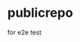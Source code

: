 # publicrepo
for e2e test


































































































































































































































